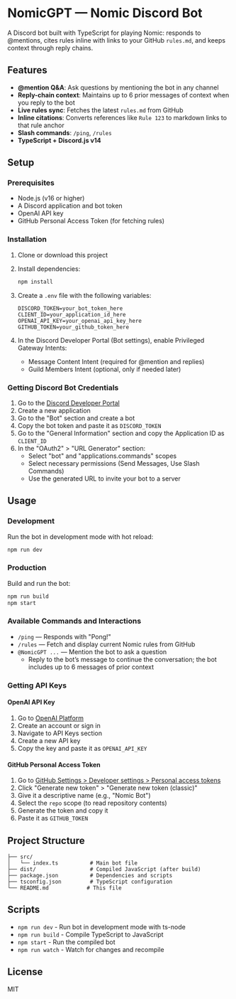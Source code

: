 # NomicGPT — Nomic Discord Bot

A Discord bot built with TypeScript for playing Nomic: responds to @mentions, cites rules inline with links to your GitHub `rules.md`, and keeps context through reply chains.

## Features

- **@mention Q&A**: Ask questions by mentioning the bot in any channel
- **Reply-chain context**: Maintains up to 6 prior messages of context when you reply to the bot
- **Live rules sync**: Fetches the latest `rules.md` from GitHub
- **Inline citations**: Converts references like `Rule 123` to markdown links to that rule anchor
- **Slash commands**: `/ping`, `/rules`
- **TypeScript + Discord.js v14**

## Setup

### Prerequisites

- Node.js (v16 or higher)
- A Discord application and bot token
- OpenAI API key
- GitHub Personal Access Token (for fetching rules)

### Installation

1. Clone or download this project
2. Install dependencies:
   ```bash
   npm install
   ```

3. Create a `.env` file with the following variables:
   ```
   DISCORD_TOKEN=your_bot_token_here
   CLIENT_ID=your_application_id_here
   OPENAI_API_KEY=your_openai_api_key_here
   GITHUB_TOKEN=your_github_token_here
   ```

4. In the Discord Developer Portal (Bot settings), enable Privileged Gateway Intents:
   - Message Content Intent (required for @mention and replies)
   - Guild Members Intent (optional, only if needed later)

### Getting Discord Bot Credentials

1. Go to the [Discord Developer Portal](https://discord.com/developers/applications)
2. Create a new application
3. Go to the "Bot" section and create a bot
4. Copy the bot token and paste it as `DISCORD_TOKEN`
5. Go to the "General Information" section and copy the Application ID as `CLIENT_ID`
6. In the "OAuth2" > "URL Generator" section:
   - Select "bot" and "applications.commands" scopes
   - Select necessary permissions (Send Messages, Use Slash Commands)
   - Use the generated URL to invite your bot to a server

## Usage

### Development

Run the bot in development mode with hot reload:
```bash
npm run dev
```

### Production

Build and run the bot:
```bash
npm run build
npm start
```

### Available Commands and Interactions

- `/ping` — Responds with "Pong!"
- `/rules` — Fetch and display current Nomic rules from GitHub
- `@NomicGPT ...` — Mention the bot to ask a question
  - Reply to the bot’s message to continue the conversation; the bot includes up to 6 messages of prior context

### Getting API Keys

#### OpenAI API Key
1. Go to [OpenAI Platform](https://platform.openai.com/)
2. Create an account or sign in
3. Navigate to API Keys section
4. Create a new API key
5. Copy the key and paste it as `OPENAI_API_KEY`

#### GitHub Personal Access Token
1. Go to [GitHub Settings > Developer settings > Personal access tokens](https://github.com/settings/tokens)
2. Click "Generate new token" > "Generate new token (classic)"
3. Give it a descriptive name (e.g., "Nomic Bot")
4. Select the `repo` scope (to read repository contents)
5. Generate the token and copy it
6. Paste it as `GITHUB_TOKEN`

## Project Structure

```
├── src/
│   └── index.ts          # Main bot file
├── dist/                 # Compiled JavaScript (after build)
├── package.json          # Dependencies and scripts
├── tsconfig.json         # TypeScript configuration
└── README.md            # This file
```

## Scripts

- `npm run dev` - Run bot in development mode with ts-node
- `npm run build` - Compile TypeScript to JavaScript
- `npm start` - Run the compiled bot
- `npm run watch` - Watch for changes and recompile

## License

MIT
